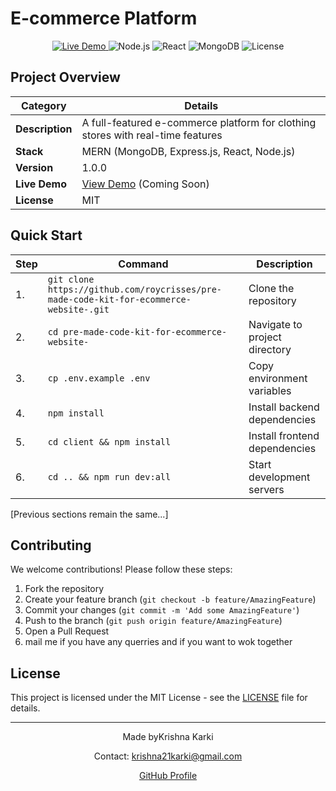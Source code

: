 #  E-commerce Platform

<div align="center">
  <a href="#">
    <img src="https://img.shields.io/badge/View%20Demo-Live%20Preview-blue" alt="Live Demo">
  </a>
  <img src="https://img.shields.io/badge/Node.js-16.x-brightgreen" alt="Node.js">
  <img src="https://img.shields.io/badge/React-18.x-61DAFB" alt="React">
  <img src="https://img.shields.io/badge/MongoDB-5.0+-47A248" alt="MongoDB">
  <img src="https://img.shields.io/badge/License-MIT-blue" alt="License">
</div>

##  Project Overview

| Category        | Details                                                                 |
|-----------------|-------------------------------------------------------------------------|
| **Description** | A full-featured e-commerce platform for clothing stores with real-time features |
| **Stack**       | MERN (MongoDB, Express.js, React, Node.js)                             |
| **Version**     | 1.0.0                                                                  |
| **Live Demo**   | [View Demo](#) (Coming Soon)                                          |
| **License**     | MIT                                                                    |

##  Quick Start

| Step | Command | Description |
|------|---------|-------------|
| 1.   | `git clone https://github.com/roycrisses/pre-made-code-kit-for-ecommerce-website-.git` | Clone the repository |
| 2.   | `cd pre-made-code-kit-for-ecommerce-website-` | Navigate to project directory |
| 3.   | `cp .env.example .env` | Copy environment variables |
| 4.   | `npm install` | Install backend dependencies |
| 5.   | `cd client && npm install` | Install frontend dependencies |
| 6.   | `cd .. && npm run dev:all` | Start development servers |

[Previous sections remain the same...]

##  Contributing

We welcome contributions! Please follow these steps:

1. Fork the repository
2. Create your feature branch (`git checkout -b feature/AmazingFeature`)
3. Commit your changes (`git commit -m 'Add some AmazingFeature'`)
4. Push to the branch (`git push origin feature/AmazingFeature`)
5. Open a Pull Request
6. mail me if you have any querries and if you want to wok together 

##  License

This project is licensed under the MIT License - see the [LICENSE](LICENSE) file for details.

---
<div align="center">
  <p>Made byKrishna Karki</p>
  <p>Contact: <a href="mailto:krishna21karki@gmail.com">krishna21karki@gmail.com</a></p>
  <p> <a href="https://github.com/roycrisses">GitHub Profile</a></p>
</div>
